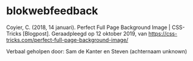 # blokwebfeedback

Coyier, C. (2018, 14 januari). Perfect Full Page Background Image | CSS-Tricks [Blogpost]. Geraadpleegd op 12 oktober 2019, van https://css-tricks.com/perfect-full-page-background-image/

Verbaal geholpen door: Sam de Kanter en Steven (achternaam unknown)
